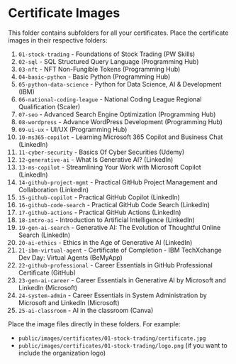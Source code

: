 # Certificate Images

This folder contains subfolders for all your certificates. Place the certificate images in their respective folders:

1. `01-stock-trading` - Foundations of Stock Trading (PW Skills)
2. `02-sql` - SQL Structured Query Language (Programming Hub)
3. `03-nft` - NFT Non-Fungible Tokens (Programming Hub)
4. `04-basic-python` - Basic Python (Programming Hub)
5. `05-python-data-science` - Python for Data Science, AI & Development (IBM)
6. `06-national-coding-league` - National Coding League Regional Qualification (Scaler)
7. `07-seo` - Advanced Search Engine Optimization (Programming Hub)
8. `08-wordpress` - Advance WordPress Development (Programming Hub)
9. `09-ui-ux` - UI/UX (Programming Hub)
10. `10-ms365-copilot` - Learning Microsoft 365 Copilot and Business Chat (LinkedIn)
11. `11-cyber-security` - Basics Of Cyber Securities (Udemy)
12. `12-generative-ai` - What Is Generative AI? (LinkedIn)
13. `13-ms-copilot` - Streamlining Your Work with Microsoft Copilot (LinkedIn)
14. `14-github-project-mgmt` - Practical GitHub Project Management and Collaboration (LinkedIn)
15. `15-github-copilot` - Practical GitHub Copilot (LinkedIn)
16. `16-github-code-search` - Practical GitHub Code Search (LinkedIn)
17. `17-github-actions` - Practical GitHub Actions (LinkedIn)
18. `18-intro-ai` - Introduction to Artificial Intelligence (LinkedIn)
19. `19-gen-ai-search` - Generative AI: The Evolution of Thoughtful Online Search (LinkedIn)
20. `20-ai-ethics` - Ethics in the Age of Generative AI (LinkedIn)
21. `21-ibm-virtual-agent` - Certificate of Completion - IBM TechXchange Dev Day: Virtual Agents (BeMyApp)
22. `22-github-professional` - Career Essentials in GitHub Professional Certificate (GitHub)
23. `23-gen-ai-career` - Career Essentials in Generative AI by Microsoft and LinkedIn (Microsoft)
24. `24-system-admin` - Career Essentials in System Administration by Microsoft and LinkedIn (Microsoft)
25. `25-ai-classroom` - AI in the classroom (Canva)

Place the image files directly in these folders. For example:
- `public/images/certificates/01-stock-trading/certificate.jpg`
- `public/images/certificates/01-stock-trading/logo.png` (if you want to include the organization logo)
